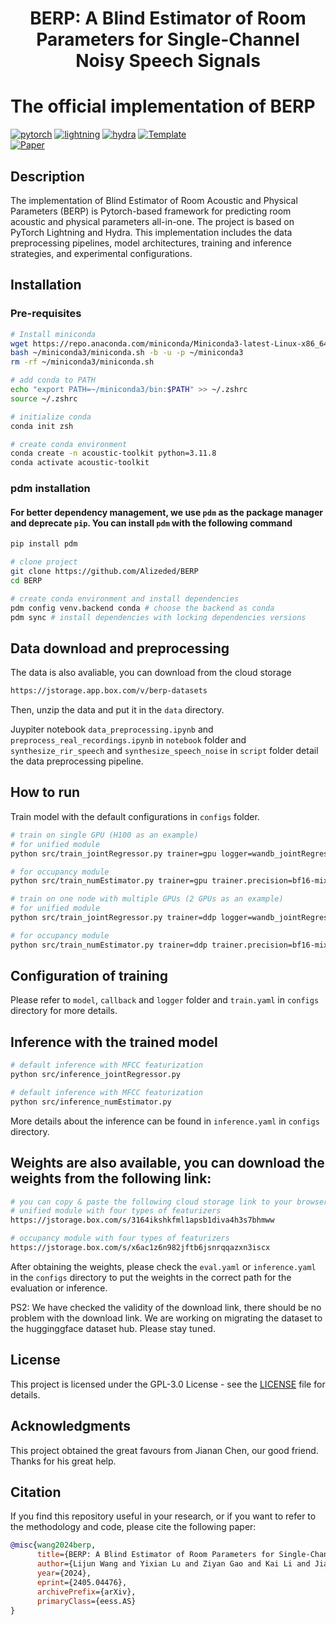 
<div align="center"> <h1>BERP: A Blind Estimator of Room Parameters for Single-Channel Noisy Speech Signals</h1> </div>

# The official implementation of BERP

[![pytorch](https://img.shields.io/badge/PyTorch_2.0+-ee4c2c?logo=pytorch&logoColor=white)](https://pytorch.org/get-started/locally/)
[![lightning](https://img.shields.io/badge/-Lightning_2.0+-792ee5?logo=pytorchlightning&logoColor=white)](https://pytorchlightning.ai/)
[![hydra](https://img.shields.io/badge/Config-Hydra_1.3-89b8cd)](https://hydra.cc/)
<a href="https://github.com/ashleve/lightning-hydra-template"><img alt="Template" src="https://img.shields.io/badge/-Lightning--Hydra--Template-017F2F?style=flat&logo=github&labelColor=gray"></a><br>
[![Paper](http://img.shields.io/badge/paper-arxiv.2405.04476-B31B1B.svg)](http://arxiv.org/abs/2405.04476)
<!-- [![Journal](http://img.shields.io/badge/Journal-2024-4b44ce.svg)](https://papers.nips.cc/paper/2020) -->

</div>

## Description

The implementation of Blind Estimator of Room Acoustic and Physical Parameters (BERP) is Pytorch-based framework for predicting room acoustic and physical parameters all-in-one. The project is based on PyTorch Lightning and Hydra. This implementation includes the data preprocessing pipelines, model architectures, training and inference strategies, and experimental configurations.

## Installation

### Pre-requisites

```bash
# Install miniconda
wget https://repo.anaconda.com/miniconda/Miniconda3-latest-Linux-x86_64.sh -O ~/miniconda3/miniconda.sh
bash ~/miniconda3/miniconda.sh -b -u -p ~/miniconda3
rm -rf ~/miniconda3/miniconda.sh

# add conda to PATH
echo "export PATH=~/miniconda3/bin:$PATH" >> ~/.zshrc
source ~/.zshrc

# initialize conda
conda init zsh

# create conda environment
conda create -n acoustic-toolkit python=3.11.8
conda activate acoustic-toolkit
```

### pdm installation

#### For better dependency management, we use `pdm` as the package manager and deprecate `pip`. You can install `pdm` with the following command

```bash
pip install pdm
```

```bash
# clone project
git clone https://github.com/Alizeded/BERP
cd BERP

# create conda environment and install dependencies
pdm config venv.backend conda # choose the backend as conda
pdm sync # install dependencies with locking dependencies versions
```

## Data download and preprocessing

The data is also avaliable, you can download from the cloud storage

```bash
https://jstorage.app.box.com/v/berp-datasets
```

Then, unzip the data and put it in the `data` directory.

Juypiter notebook `data_preprocessing.ipynb` and `preprocess_real_recordings.ipynb` in `notebook` folder and `synthesize_rir_speech` and `synthesize_speech_noise` in `script` folder detail the data preprocessing pipeline.

## How to run

Train model with the default configurations in `configs` folder.

```bash
# train on single GPU (H100 as an example)
# for unified module
python src/train_jointRegressor.py trainer=gpu logger=wandb_jointRegressor callbacks=default_jointRegressor

# for occupancy module
python src/train_numEstimator.py trainer=gpu trainer.precision=bf16-mixed logger=wandb_numEstimator callbacks=default_numEstimator
```

```bash
# train on one node with multiple GPUs (2 GPUs as an example)
# for unified module
python src/train_jointRegressor.py trainer=ddp logger=wandb_jointRegressor callbacks=default_jointRegressor

# for occupancy module
python src/train_numEstimator.py trainer=ddp trainer.precision=bf16-mixed logger=wandb_numEstimator callbacks=default_numEstimator
```

## Configuration of training

Please refer to `model`, `callback` and `logger` folder and `train.yaml` in `configs` directory for more details.

## Inference with the trained model

```bash
# default inference with MFCC featurization
python src/inference_jointRegressor.py
```

```bash
# default inference with MFCC featurization
python src/inference_numEstimator.py
```

More details about the inference can be found in `inference.yaml` in `configs` directory.

## Weights are also available, you can download the weights from the following link:

```bash
# you can copy & paste the following cloud storage link to your browser
# unified module with four types of featurizers
https://jstorage.box.com/s/3164ikshkfml1apsb1diva4h3s7bhmww

# occupancy module with four types of featurizers
https://jstorage.box.com/s/x6ac1z6n982jftb6jsnrqqazxn3iscx
```

After obtaining the weights, please check the `eval.yaml` or `inference.yaml` in the `configs` directory to put the weights in the correct path for the evaluation or inference.

PS2: We have checked the validity of the download link, there should be no problem with the download link. We are working on migrating the dataset to the hugginggface dataset hub. Please stay tuned.

## License

This project is licensed under the GPL-3.0 License - see the [LICENSE](LICENSE) file for details.

## Acknowledgments

This project obtained the great favours from Jianan Chen, our good friend. Thanks for his great help.

## Citation

If you find this repository useful in your research, or if you want to refer to the methodology and code, please cite the following paper:

```bibtex
@misc{wang2024berp,
      title={BERP: A Blind Estimator of Room Parameters for Single-Channel Noisy Speech Signals}, 
      author={Lijun Wang and Yixian Lu and Ziyan Gao and Kai Li and Jianqiang Huang and Yuntao Kong and Shogo Okada},
      year={2024},
      eprint={2405.04476},
      archivePrefix={arXiv},
      primaryClass={eess.AS}
}
```
